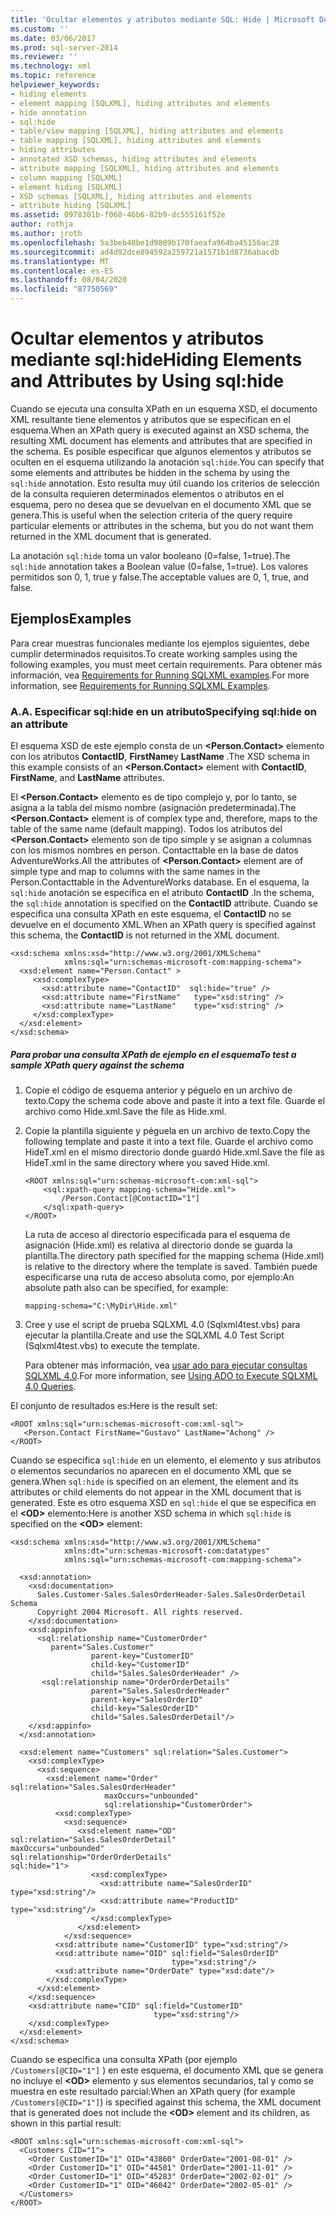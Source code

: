 ```yaml
---
title: 'Ocultar elementos y atributos mediante SQL: Hide | Microsoft Docs'
ms.custom: ''
ms.date: 03/06/2017
ms.prod: sql-server-2014
ms.reviewer: ''
ms.technology: xml
ms.topic: reference
helpviewer_keywords:
- hiding elements
- element mapping [SQLXML], hiding attributes and elements
- hide annotation
- sql:hide
- table/view mapping [SQLXML], hiding attributes and elements
- table mapping [SQLXML], hiding attributes and elements
- hiding attributes
- annotated XSD schemas, hiding attributes and elements
- attribute mapping [SQLXML], hiding attributes and elements
- column mapping [SQLXML]
- element hiding [SQLXML]
- XSD schemas [SQLXML], hiding attributes and elements
- attribute hiding [SQLXML]
ms.assetid: 0978301b-f068-46b6-82b9-dc555161f52e
author: rothja
ms.author: jroth
ms.openlocfilehash: 5a3beb48be1d9809b170faeafa964ba45156ac28
ms.sourcegitcommit: ad4d92dce894592a259721a1571b1d8736abacdb
ms.translationtype: MT
ms.contentlocale: es-ES
ms.lasthandoff: 08/04/2020
ms.locfileid: "87750569"
---
```

# <a name="hiding-elements-and-attributes-by-using-sqlhide"></a><span data-ttu-id="19581-102">Ocultar elementos y atributos mediante sql:hide</span><span class="sxs-lookup"><span data-stu-id="19581-102">Hiding Elements and Attributes by Using sql:hide</span></span>
  <span data-ttu-id="19581-103">Cuando se ejecuta una consulta XPath en un esquema XSD, el documento XML resultante tiene elementos y atributos que se especifican en el esquema.</span><span class="sxs-lookup"><span data-stu-id="19581-103">When an XPath query is executed against an XSD schema, the resulting XML document has elements and attributes that are specified in the schema.</span></span> <span data-ttu-id="19581-104">Es posible especificar que algunos elementos y atributos se oculten en el esquema utilizando la anotación `sql:hide`.</span><span class="sxs-lookup"><span data-stu-id="19581-104">You can specify that some elements and attributes be hidden in the schema by using the `sql:hide` annotation.</span></span> <span data-ttu-id="19581-105">Esto resulta muy útil cuando los criterios de selección de la consulta requieren determinados elementos o atributos en el esquema, pero no desea que se devuelvan en el documento XML que se genera.</span><span class="sxs-lookup"><span data-stu-id="19581-105">This is useful when the selection criteria of the query require particular elements or attributes in the schema, but you do not want them returned in the XML document that is generated.</span></span>  
  
 <span data-ttu-id="19581-106">La anotación `sql:hide` toma un valor booleano (0=false, 1=true).</span><span class="sxs-lookup"><span data-stu-id="19581-106">The `sql:hide` annotation takes a Boolean value (0=false, 1=true).</span></span> <span data-ttu-id="19581-107">Los valores permitidos son 0, 1, true y false.</span><span class="sxs-lookup"><span data-stu-id="19581-107">The acceptable values are 0, 1, true, and false.</span></span>  
  
## <a name="examples"></a><span data-ttu-id="19581-108">Ejemplos</span><span class="sxs-lookup"><span data-stu-id="19581-108">Examples</span></span>  
 <span data-ttu-id="19581-109">Para crear muestras funcionales mediante los ejemplos siguientes, debe cumplir determinados requisitos.</span><span class="sxs-lookup"><span data-stu-id="19581-109">To create working samples using the following examples, you must meet certain requirements.</span></span> <span data-ttu-id="19581-110">Para obtener más información, vea [Requirements for Running SQLXML examples](../sqlxml/requirements-for-running-sqlxml-examples.md).</span><span class="sxs-lookup"><span data-stu-id="19581-110">For more information, see [Requirements for Running SQLXML Examples](../sqlxml/requirements-for-running-sqlxml-examples.md).</span></span>  
  
### <a name="a-specifying-sqlhide-on-an-attribute"></a><span data-ttu-id="19581-111">A.</span><span class="sxs-lookup"><span data-stu-id="19581-111">A.</span></span> <span data-ttu-id="19581-112">Especificar sql:hide en un atributo</span><span class="sxs-lookup"><span data-stu-id="19581-112">Specifying sql:hide on an attribute</span></span>  
 <span data-ttu-id="19581-113">El esquema XSD de este ejemplo consta de un **\<Person.Contact>** elemento con los atributos **ContactID**, **FirstName**y **LastName** .</span><span class="sxs-lookup"><span data-stu-id="19581-113">The XSD schema in this example consists of an **\<Person.Contact>** element with **ContactID**, **FirstName**, and **LastName** attributes.</span></span>  
  
 <span data-ttu-id="19581-114">El **\<Person.Contact>** elemento es de tipo complejo y, por lo tanto, se asigna a la tabla del mismo nombre (asignación predeterminada).</span><span class="sxs-lookup"><span data-stu-id="19581-114">The **\<Person.Contact>** element is of complex type and, therefore, maps to the table of the same name (default mapping).</span></span> <span data-ttu-id="19581-115">Todos los atributos del **\<Person.Contact>** elemento son de tipo simple y se asignan a columnas con los mismos nombres en person. Contacttable en la base de datos AdventureWorks.</span><span class="sxs-lookup"><span data-stu-id="19581-115">All the attributes of **\<Person.Contact>** element are of simple type and map to columns with the same names in the Person.Contacttable in the AdventureWorks database.</span></span> <span data-ttu-id="19581-116">En el esquema, la `sql:hide` anotación se especifica en el atributo **ContactID** .</span><span class="sxs-lookup"><span data-stu-id="19581-116">In the schema, the `sql:hide` annotation is specified on the **ContactID** attribute.</span></span> <span data-ttu-id="19581-117">Cuando se especifica una consulta XPath en este esquema, el **ContactID** no se devuelve en el documento XML.</span><span class="sxs-lookup"><span data-stu-id="19581-117">When an XPath query is specified against this schema, the **ContactID** is not returned in the XML document.</span></span>  
  
```  
<xsd:schema xmlns:xsd="http://www.w3.org/2001/XMLSchema"   
            xmlns:sql="urn:schemas-microsoft-com:mapping-schema">  
  <xsd:element name="Person.Contact" >  
     <xsd:complexType>  
       <xsd:attribute name="ContactID"  sql:hide="true" />   
       <xsd:attribute name="FirstName"   type="xsd:string" />   
       <xsd:attribute name="LastName"    type="xsd:string" />   
     </xsd:complexType>  
  </xsd:element>  
</xsd:schema>  
```  
  
##### <a name="to-test-a-sample-xpath-query-against-the-schema"></a><span data-ttu-id="19581-118">Para probar una consulta XPath de ejemplo en el esquema</span><span class="sxs-lookup"><span data-stu-id="19581-118">To test a sample XPath query against the schema</span></span>  
  
1.  <span data-ttu-id="19581-119">Copie el código de esquema anterior y péguelo en un archivo de texto.</span><span class="sxs-lookup"><span data-stu-id="19581-119">Copy the schema code above and paste it into a text file.</span></span> <span data-ttu-id="19581-120">Guarde el archivo como Hide.xml.</span><span class="sxs-lookup"><span data-stu-id="19581-120">Save the file as Hide.xml.</span></span>  
  
2.  <span data-ttu-id="19581-121">Copie la plantilla siguiente y péguela en un archivo de texto.</span><span class="sxs-lookup"><span data-stu-id="19581-121">Copy the following template and paste it into a text file.</span></span> <span data-ttu-id="19581-122">Guarde el archivo como HideT.xml en el mismo directorio donde guardó Hide.xml.</span><span class="sxs-lookup"><span data-stu-id="19581-122">Save the file as HideT.xml in the same directory where you saved Hide.xml.</span></span>  
  
    ```  
    <ROOT xmlns:sql="urn:schemas-microsoft-com:xml-sql">  
        <sql:xpath-query mapping-schema="Hide.xml">  
            /Person.Contact[@ContactID="1"]  
        </sql:xpath-query>  
    </ROOT>  
    ```  
  
     <span data-ttu-id="19581-123">La ruta de acceso al directorio especificada para el esquema de asignación (Hide.xml) es relativa al directorio donde se guarda la plantilla.</span><span class="sxs-lookup"><span data-stu-id="19581-123">The directory path specified for the mapping schema (Hide.xml) is relative to the directory where the template is saved.</span></span> <span data-ttu-id="19581-124">También puede especificarse una ruta de acceso absoluta como, por ejemplo:</span><span class="sxs-lookup"><span data-stu-id="19581-124">An absolute path also can be specified, for example:</span></span>  
  
    ```  
    mapping-schema="C:\MyDir\Hide.xml"  
    ```  
  
3.  <span data-ttu-id="19581-125">Cree y use el script de prueba SQLXML 4.0 (Sqlxml4test.vbs) para ejecutar la plantilla.</span><span class="sxs-lookup"><span data-stu-id="19581-125">Create and use the SQLXML 4.0 Test Script (Sqlxml4test.vbs) to execute the template.</span></span>  
  
     <span data-ttu-id="19581-126">Para obtener más información, vea [usar ado para ejecutar consultas SQLXML 4,0](../sqlxml/using-ado-to-execute-sqlxml-4-0-queries.md).</span><span class="sxs-lookup"><span data-stu-id="19581-126">For more information, see [Using ADO to Execute SQLXML 4.0 Queries](../sqlxml/using-ado-to-execute-sqlxml-4-0-queries.md).</span></span>  
  
 <span data-ttu-id="19581-127">El conjunto de resultados es:</span><span class="sxs-lookup"><span data-stu-id="19581-127">Here is the result set:</span></span>  
  
```  
<ROOT xmlns:sql="urn:schemas-microsoft-com:xml-sql">  
   <Person.Contact FirstName="Gustavo" LastName="Achong" />   
</ROOT>  
```  
  
 <span data-ttu-id="19581-128">Cuando se especifica `sql:hide` en un elemento, el elemento y sus atributos o elementos secundarios no aparecen en el documento XML que se genera.</span><span class="sxs-lookup"><span data-stu-id="19581-128">When `sql:hide` is specified on an element, the element and its attributes or child elements do not appear in the XML document that is generated.</span></span> <span data-ttu-id="19581-129">Este es otro esquema XSD en `sql:hide` el que se especifica en el **\<OD>** elemento:</span><span class="sxs-lookup"><span data-stu-id="19581-129">Here is another XSD schema in which `sql:hide` is specified on the **\<OD>** element:</span></span>  
  
```  
<xsd:schema xmlns:xsd="http://www.w3.org/2001/XMLSchema"  
            xmlns:dt="urn:schemas-microsoft-com:datatypes"  
            xmlns:sql="urn:schemas-microsoft-com:mapping-schema">  
  
  <xsd:annotation>  
    <xsd:documentation>  
      Sales.Customer-Sales.SalesOrderHeader-Sales.SalesOrderDetail Schema  
      Copyright 2004 Microsoft. All rights reserved.  
    </xsd:documentation>  
    <xsd:appinfo>  
      <sql:relationship name="CustomerOrder"  
         parent="Sales.Customer"  
                  parent-key="CustomerID"  
                  child-key="CustomerID"  
                  child="Sales.SalesOrderHeader" />  
       <sql:relationship name="OrderOrderDetails"  
                  parent="Sales.SalesOrderHeader"  
                  parent-key="SalesOrderID"  
                  child-key="SalesOrderID"  
                  child="Sales.SalesOrderDetail"/>  
    </xsd:appinfo>  
  </xsd:annotation>  
  
  <xsd:element name="Customers" sql:relation="Sales.Customer">  
    <xsd:complexType>  
      <xsd:sequence>  
        <xsd:element name="Order" sql:relation="Sales.SalesOrderHeader"   
                     maxOccurs="unbounded"   
                     sql:relationship="CustomerOrder">  
          <xsd:complexType>  
            <xsd:sequence>  
               <xsd:element name="OD" sql:relation="Sales.SalesOrderDetail"                                       maxOccurs="unbounded"                                       sql:relationship="OrderOrderDetails"                                       sql:hide="1">  
                  <xsd:complexType>  
                    <xsd:attribute name="SalesOrderID" type="xsd:string"/>  
                    <xsd:attribute name="ProductID" type="xsd:string"/>  
                  </xsd:complexType>  
               </xsd:element>  
            </xsd:sequence>  
          <xsd:attribute name="CustomerID" type="xsd:string"/>  
          <xsd:attribute name="OID" sql:field="SalesOrderID"   
                                    type="xsd:string"/>  
          <xsd:attribute name="OrderDate" type="xsd:date"/>   
        </xsd:complexType>  
      </xsd:element>  
    </xsd:sequence>  
    <xsd:attribute name="CID" sql:field="CustomerID"   
                                type="xsd:string"/>  
    </xsd:complexType>  
  </xsd:element>  
</xsd:schema>  
```  
  
 <span data-ttu-id="19581-130">Cuando se especifica una consulta XPath (por ejemplo `/Customers[@CID="1"]` ) en este esquema, el documento XML que se genera no incluye el **\<OD>** elemento y sus elementos secundarios, tal y como se muestra en este resultado parcial:</span><span class="sxs-lookup"><span data-stu-id="19581-130">When an XPath query (for example `/Customers[@CID="1"]`) is specified against this schema, the XML document that is generated does not include the **\<OD>** element and its children, as shown in this partial result:</span></span>  
  
```  
<ROOT xmlns:sql="urn:schemas-microsoft-com:xml-sql">  
  <Customers CID="1">  
    <Order CustomerID="1" OID="43860" OrderDate="2001-08-01" />   
    <Order CustomerID="1" OID="44501" OrderDate="2001-11-01" />   
    <Order CustomerID="1" OID="45283" OrderDate="2002-02-01" />   
    <Order CustomerID="1" OID="46042" OrderDate="2002-05-01" />   
  </Customers>  
</ROOT>  
```  
  
  
